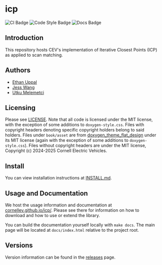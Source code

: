 # icp

![CI Badge](https://github.com/cornellev/icp/actions/workflows/ci.yaml/badge.svg)
![Code Style Badge](https://github.com/cornellev/icp/actions/workflows/lint.yaml/badge.svg)
![Docs Badge](https://github.com/cornellev/icp/actions/workflows/docs.yaml/badge.svg)

## Introduction

This repository hosts CEV's implementation of Iterative Closest Points (ICP) as applied to scan matching.

## Authors
- [Ethan Uppal](https://www.ethanuppal.com)
- [Jess Wang](https://github.com/jesswang7)
- [Utku Melemetci](https://utku.sh)

## Licensing
Please see [LICENSE](LICENSE). Note that all code is licensed under the MIT license, with the exception of some additions to `doxygen-style.css`. Files with copyright headers denoting specific copyright holders belong to said holders. Files under `book/asset` are from [doxygen_theme_flat_design](https://github.com/kcwongjoe/doxygen_theme_flat_design) under its MIT license (again with the exception of some additions to `doxygen-style.css`). Files without copyright headers are under the MIT license, Copyright (c) 2024-2025 Cornell Electric Vehicles.

## Install

You can view installation instructions at [INSTALL.md](INSTALL.md).

## Usage and Documentation

We host the usage information and documentation at [cornellev.github.io/icp/](https://cornellev.github.io/icp/).
Please see there for information on how to download and how to use or extend the library.

You can build the documentation yourself locally with `make docs`.
The main page will be located at `docs/index.html` relative to the project root.

## Versions

Version information can be found in the [releases](https://github.com/cornellev/icp/releases) page.
